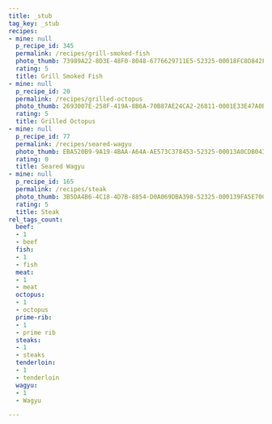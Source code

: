 ```yaml
---
title: _stub
tag_key: _stub
recipes:
- mine: null
  p_recipe_id: 345
  permalink: /recipes/grill-smoked-fish
  photo_thumb: 73989A22-8D3E-48F0-8048-6776629711E5-52325-00018FC8D842F627.jpg
  rating: 5
  title: Grill Smoked Fish
- mine: null
  p_recipe_id: 20
  permalink: /recipes/grilled-octopus
  photo_thumb: 2693007E-258F-419A-8B6A-70B87AE24CA2-26811-0001E33E47A0BE53.jpg
  rating: 5
  title: Grilled Octopus
- mine: null
  p_recipe_id: 77
  permalink: /recipes/seared-wagyu
  photo_thumb: EBA520B9-9A19-4BAA-A64A-AE573C378453-52325-00013A0CDB043B6F.jpg
  rating: 0
  title: Seared Wagyu
- mine: null
  p_recipe_id: 165
  permalink: /recipes/steak
  photo_thumb: 3B5DA4B6-4C18-4D7B-8854-D0A069DBA398-52325-000139FA5E70CF51.jpg
  rating: 5
  title: Steak
rel_tags_count:
  beef:
  - 1
  - beef
  fish:
  - 1
  - fish
  meat:
  - 1
  - meat
  octopus:
  - 1
  - octopus
  prime-rib:
  - 1
  - prime rib
  steaks:
  - 1
  - steaks
  tenderloin:
  - 1
  - tenderloin
  wagyu:
  - 1
  - Wagyu

---
```

